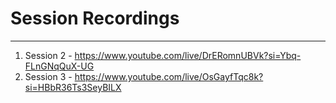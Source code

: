 # Session Recordings
-------------------------------------------
1. Session 2 - https://www.youtube.com/live/DrERomnUBVk?si=Ybq-FLnGNqQuX-UG
2. Session 3 - https://www.youtube.com/live/OsGayfTqc8k?si=HBbR36Ts3SeyBILX
